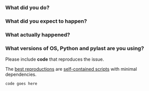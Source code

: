 ### What did you do?

### What did you expect to happen?

### What actually happened?

### What versions of OS, Python and pylast are you using?

Please include **code** that reproduces the issue.

The [best reproductions](https://stackoverflow.com/help/mcve) are [self-contained scripts](https://ericlippert.com/2014/03/05/how-to-debug-small-programs/) with minimal dependencies.

```python
code goes here
```
